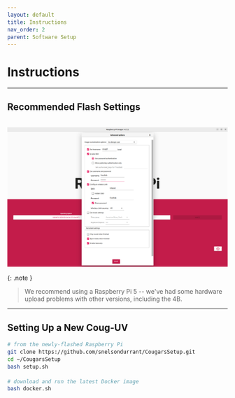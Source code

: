 ```yaml
---
layout: default
title: Instructions
nav_order: 2
parent: Software Setup
---
```


# Instructions

---

## Recommended Flash Settings
\
![](../../assets/images/Raspberry_Pi_Imager.png)

{: .note }
> We recommend using a Raspberry Pi 5 -- we've had some hardware upload problems with other versions, including the 4B.

---

## Setting Up a New Coug-UV
```bash
# from the newly-flashed Raspberry Pi
git clone https://github.com/snelsondurrant/CougarsSetup.git
cd ~/CougarsSetup
bash setup.sh
 
# download and run the latest Docker image
bash docker.sh
```